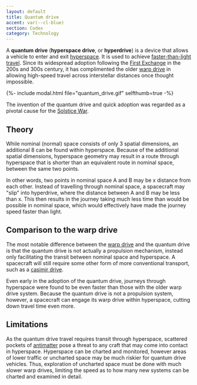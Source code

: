 ```yaml
---
layout: default
title: Quantum drive
accent: var(--cl-blue)
section: Codex
category: Technology
---
```

A **quantum drive** (**hyperspace drive**, or **hyperdrive**) is a device that allows a vehicle to
enter and exit [hyperspace](Hyperspace). It is used to achieve [faster-than-light travel](Faster-than-light_travel).
Since its widespread adoption following the [First Exchange](First_Exchange) in the 200s and 300s
century, it has complimented the older [warp drive](Warp_drive) in allowing high-speed travel across
interstellar distances once thought impossible.

{%- include modal.html file="quantum_drive.gif" selfthumb=true -%}

The invention of the quantum drive and quick adoption was regarded as a pivotal cause for the
[Solstice War](Solstice_War).

## Theory 
While nominal (normal) space consists of only 3 spatial dimensions, an additional 8 can be
found within hyperspace. Because of the additional spatial dimensions, hyperspace geometry may
result in a route through hyperspace that is shorter than an equivalent route in nominal space,
between the same two points.

In other words, two points in nominal space <sr>A</sr> and <sr>B</sr> may be <sr>x</sr> distance
from each other. Instead of travelling through nominal space, a spacecraft may "slip" into
hyperdrive, where the distance between <sr>A</sr> and <sr>B</sr> may be less than <sr>x</sr>. This
then results in the journey taking much less time than would be possible in nominal space,
which would effectively have made the journey speed faster than light.

## Comparison to the warp drive
The most notable difference between the [warp drive](Warp_drive) and the quantum drive is
that the quantum drive is not actually a propulsion mechanism, instead only facilitating the transit
between nominal space and hyperspace. A spacecraft will still require some other form of more
conventional transport, such as a [casimir drive](Casimir_drive).

Even early in the adoption of the quantum drive, journeys through hyperspace were found to be even
faster than those with the older warp drive system. Because the quantum drive is not a propulsion
system, however, a spacecraft can engage its warp drive within hyperspace, cutting down travel time
even more.

## Limitations
As the quantum drive travel requires transit through hyperspace, scattered pockets of
[antimatter](Antimatter) pose a threat to any craft that may come into contact in hyperspace.
Hyperspace can be charted and monitored, however areas of lower traffic or uncharted space may be
much riskier for quantum drive vehicles. Thus, exploration of uncharted space must be done with
much slower warp drives, limiting the speed as to how many new systems can be charted and examined
in detail.

